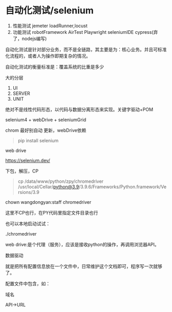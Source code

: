 # 自动化测试/selenium

1. 性能测试
    jemeter loadRunner,locust
2. 功能测试
    robotFramework
    AirTest
    Playwright
    seleniumIDE
    cypress\(弃了，nodejs编写\)

自动化测试是针对部分业务，而不是全链路，其主要是为：核心业务。并且可标准化流程的，或者人为操作即期复杂的情况。

自动化测试的衡量标准是：覆盖系统的比重是多少

大的分层

1. UI
2. SERVER
3. UNIT

绝对不是线性代码形态，以代码与数据分离形态来实现。关键字驱动\+POM

selenium4 \+ webDrive \+ seleniumGrid

chrom 最好别自动 更新，webDrive依赖

> pip install selenium

web drive

https://selenium.dev/

下包，解压，CP

> cp /data/www/python/zpy/chromedriver /usr/local/Cellar/python@3.9/3.9.6/Frameworks/Python.framework/Versions/3.9

chown wangdongyan:staff chromedriver

这里不CP也行，在PY代码里指定文件目录也行

也可以本地启动试试：

./chromedriver

web drive:是个代理（服务），应该是接收python的操作，再调用浏览器API。

数据驱动

就是把所有配置信息放在一个文件中，日常维护这个文档即可，程序写一次就够了。

配置文件中包含，如：

域名

API\-\>URL
